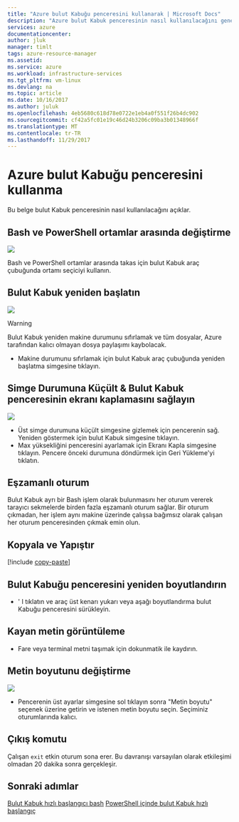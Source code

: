 ```yaml
---
title: "Azure bulut Kabuğu penceresini kullanarak | Microsoft Docs"
description: "Azure bulut Kabuk penceresinin nasıl kullanılacağını genel bakış."
services: azure
documentationcenter: 
author: jluk
manager: timlt
tags: azure-resource-manager
ms.assetid: 
ms.service: azure
ms.workload: infrastructure-services
ms.tgt_pltfrm: vm-linux
ms.devlang: na
ms.topic: article
ms.date: 10/16/2017
ms.author: juluk
ms.openlocfilehash: 4eb5680c618d78e0722e1eb4a0f551f26b4dc902
ms.sourcegitcommit: cf42a5fc01e19c46d24b3206c09ba3b01348966f
ms.translationtype: MT
ms.contentlocale: tr-TR
ms.lasthandoff: 11/29/2017
---
```

# <a name="using-the-azure-cloud-shell-window"></a>Azure bulut Kabuğu penceresini kullanma

Bu belge bulut Kabuk penceresinin nasıl kullanılacağını açıklar.

## <a name="swap-between-bash-and-powershell-environments"></a>Bash ve PowerShell ortamlar arasında değiştirme
![](media/using-the-shell-window/env-selector.png)

Bash ve PowerShell ortamlar arasında takas için bulut Kabuk araç çubuğunda ortamı seçiciyi kullanın.

## <a name="restart-cloud-shell"></a>Bulut Kabuk yeniden başlatın
![](media/using-the-shell-window/restart.png)
> [!WARNING]
> Bulut Kabuk yeniden makine durumunu sıfırlamak ve tüm dosyalar, Azure tarafından kalıcı olmayan dosya paylaşımı kaybolacak.

* Makine durumunu sıfırlamak için bulut Kabuk araç çubuğunda yeniden başlatma simgesine tıklayın.

## <a name="minimize--maximize-cloud-shell-window"></a>Simge Durumuna Küçült & Bulut Kabuk penceresinin ekranı kaplamasını sağlayın
![](media/using-the-shell-window/minmax.png)
* Üst simge durumuna küçült simgesine gizlemek için pencerenin sağ. Yeniden göstermek için bulut Kabuk simgesine tıklayın.
* Max yüksekliğini penceresini ayarlamak için Ekranı Kapla simgesine tıklayın. Pencere önceki durumuna döndürmek için Geri Yükleme'yi tıklatın.

## <a name="concurrent-sessions"></a>Eşzamanlı oturum
Bulut Kabuk ayrı bir Bash işlem olarak bulunmasını her oturum vererek tarayıcı sekmelerde birden fazla eşzamanlı oturum sağlar.
Bir oturum çıkmadan, her işlem aynı makine üzerinde çalışsa bağımsız olarak çalışan her oturum penceresinden çıkmak emin olun.

## <a name="copy-and-paste"></a>Kopyala ve Yapıştır
[!include [copy-paste](../../includes/cloud-shell-copy-paste.md)]

## <a name="resize-cloud-shell-window"></a>Bulut Kabuğu penceresini yeniden boyutlandırın
* ' I tıklatın ve araç üst kenarı yukarı veya aşağı boyutlandırma bulut Kabuğu penceresini sürükleyin.

## <a name="scrolling-text-display"></a>Kayan metin görüntüleme
* Fare veya terminal metni taşımak için dokunmatik ile kaydırın.

## <a name="changing-the-text-size"></a>Metin boyutunu değiştirme
![](media/using-the-shell-window/text-size.png)
* Pencerenin üst ayarlar simgesine sol tıklayın sonra "Metin boyutu" seçenek üzerine getirin ve istenen metin boyutu seçin. Seçiminiz oturumlarında kalıcı.

## <a name="exit-command"></a>Çıkış komutu
Çalışan `exit` etkin oturum sona erer. Bu davranışı varsayılan olarak etkileşimi olmadan 20 dakika sonra gerçekleşir.

## <a name="next-steps"></a>Sonraki adımlar

[Bulut Kabuk hızlı başlangıcı bash](quickstart.md)
[PowerShell içinde bulut Kabuk hızlı başlangıç](quickstart-powershell.md)